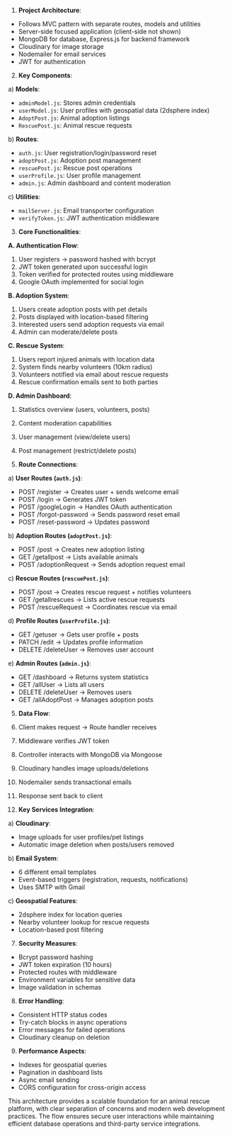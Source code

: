 1. **Project Architecture**:

- Follows MVC pattern with separate routes, models and utilities
- Server-side focused application (client-side not shown)
- MongoDB for database, Express.js for backend framework
- Cloudinary for image storage
- Nodemailer for email services
- JWT for authentication

2. **Key Components**:

a) **Models**:

- `adminModel.js`: Stores admin credentials
- `userModel.js`: User profiles with geospatial data (2dsphere index)
- `AdoptPost.js`: Animal adoption listings
- `RescuePost.js`: Animal rescue requests

b) **Routes**:

- `auth.js`: User registration/login/password reset
- `adoptPost.js`: Adoption post management
- `rescuePost.js`: Rescue post operations
- `userProfile.js`: User profile management
- `admin.js`: Admin dashboard and content moderation

c) **Utilities**:

- `mailServer.js`: Email transporter configuration
- `verifyToken.js`: JWT authentication middleware

3. **Core Functionalities**:

**A. Authentication Flow**:

1. User registers → password hashed with bcrypt
2. JWT token generated upon successful login
3. Token verified for protected routes using middleware
4. Google OAuth implemented for social login

**B. Adoption System**:

1. Users create adoption posts with pet details
2. Posts displayed with location-based filtering
3. Interested users send adoption requests via email
4. Admin can moderate/delete posts

**C. Rescue System**:

1. Users report injured animals with location data
2. System finds nearby volunteers (10km radius)
3. Volunteers notified via email about rescue requests
4. Rescue confirmation emails sent to both parties

**D. Admin Dashboard**:

1. Statistics overview (users, volunteers, posts)
2. Content moderation capabilities
3. User management (view/delete users)
4. Post management (restrict/delete posts)

5. **Route Connections**:

a) **User Routes (`auth.js`)**:

- POST /register → Creates user + sends welcome email
- POST /login → Generates JWT token
- POST /googleLogin → Handles OAuth authentication
- POST /forgot-password → Sends password reset email
- POST /reset-password → Updates password

b) **Adoption Routes (`adoptPost.js`)**:

- POST /post → Creates new adoption listing
- GET /getallpost → Lists available animals
- POST /adoptionRequest → Sends adoption request email

c) **Rescue Routes (`rescuePost.js`)**:

- POST /post → Creates rescue request + notifies volunteers
- GET /getallrescues → Lists active rescue requests
- POST /rescueRequest → Coordinates rescue via email

d) **Profile Routes (`userProfile.js`)**:

- GET /getuser → Gets user profile + posts
- PATCH /edit → Updates profile information
- DELETE /deleteUser → Removes user account

e) **Admin Routes (`admin.js`)**:

- GET /dashboard → Returns system statistics
- GET /allUser → Lists all users
- DELETE /deleteUser → Removes users
- GET /allAdoptPost → Manages adoption posts

5. **Data Flow**:

1. Client makes request → Route handler receives
1. Middleware verifies JWT token
1. Controller interacts with MongoDB via Mongoose
1. Cloudinary handles image uploads/deletions
1. Nodemailer sends transactional emails
1. Response sent back to client

1. **Key Services Integration**:

a) **Cloudinary**:

- Image uploads for user profiles/pet listings
- Automatic image deletion when posts/users removed

b) **Email System**:

- 6 different email templates
- Event-based triggers (registration, requests, notifications)
- Uses SMTP with Gmail

c) **Geospatial Features**:

- 2dsphere index for location queries
- Nearby volunteer lookup for rescue requests
- Location-based post filtering

7. **Security Measures**:

- Bcrypt password hashing
- JWT token expiration (10 hours)
- Protected routes with middleware
- Environment variables for sensitive data
- Image validation in schemas

8. **Error Handling**:

- Consistent HTTP status codes
- Try-catch blocks in async operations
- Error messages for failed operations
- Cloudinary cleanup on deletion

9. **Performance Aspects**:

- Indexes for geospatial queries
- Pagination in dashboard lists
- Async email sending
- CORS configuration for cross-origin access

This architecture provides a scalable foundation for an animal rescue platform, with clear separation of concerns and modern web development practices. The flow ensures secure user interactions while maintaining efficient database operations and third-party service integrations.
